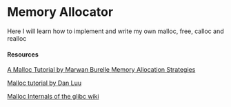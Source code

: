# Memory Allocator
Here I will learn how to implement and write my own malloc, free, calloc and realloc

#### Resources
[ A Malloc Tutorial by Marwan Burelle ]( https://wiki-prog.infoprepa.epita.fr/images/0/04/Malloc_tutorial.pdf )
[ Memory Allocation Strategies](https://www.gingerbill.org/series/memory-allocation-strategies/)

[ Malloc tutorial by Dan Luu](https://danluu.com/malloc-tutorial/)

[Malloc Internals of the glibc wiki](https://sourceware.org/glibc/wiki/MallocInternals)


